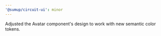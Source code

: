 ```yaml
---
'@sumup/circuit-ui': minor
---
```


Adjusted the Avatar component's design to work with new semantic color tokens.
